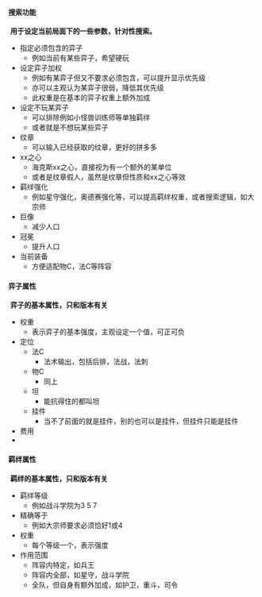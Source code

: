 #### 搜索功能

​	**用于设定当前局面下的一些参数，针对性搜索。**



+ 指定必须包含的弈子
  + 例如当前有某些弈子，希望硬玩
+ 设定弈子加权
  + 例如有某弈子但又不要求必须包含，可以提升显示优先级
  + 亦可以主观认为某弈子很弱，降低其优先级
  + 此权重是在基本的弈子权重上额外加成
+ 设定不玩某弈子
  + 可以排除例如小怪兽训练师等单独羁绊
  + 或者就是不想玩某些弈子
+ 纹章
  + 可以输入已经获取的纹章，更好的拼多多
+ xx之心
  + 海克斯xx之心，直接视为有一个额外的某单位
  + 或者是纹章假人，虽然是纹章但性质和xx之心等效
+ 羁绊强化
  + 例如星守强化，奥德赛强化等，可以提高羁绊权重，或者搜索逻辑，如大宗师
+ 巨像
  + 减少人口
+ 冠冕
  + 提升人口
+ 当前装备
  + 方便适配物C，法C等阵容



#### 弈子属性

​	**弈子的基本属性，只和版本有关**

+ 权重
  + 表示弈子的基本强度，主观设定一个值，可正可负
+ 定位
  + 法C
    + 法术输出，包括后排，法战，法刺
  + 物C
    + 同上
  + 坦
    + 能抗得住的都叫坦
  + 挂件
    + 当不了前面的就是挂件，别的也可以是挂件，但挂件只能是挂件
+ 费用
+ 



#### 羁绊属性

​	**羁绊的基本属性，只和版本有关**

+ 羁绊等级
  + 例如战斗学院为3 5 7
+ 精确等于
  + 例如大宗师要求必须恰好1或4
+ 权重
  + 每个等级一个，表示强度
+ 作用范围
  + 阵容内特定，如兵王
  + 阵容内全部，如星守，战斗学院
  + 全队，但自身有额外加成，如护卫，重斗，司令